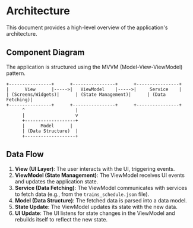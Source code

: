 # Architecture

This document provides a high-level overview of the application's architecture.

## Component Diagram

The application is structured using the MVVM (Model-View-ViewModel) pattern.

```
+----------------+      +----------------+      +----------------+
|      View      |----->|   ViewModel    |----->|     Service    |
| (Screens/Widgets)|      | (State Management)|      | (Data Fetching)|
+----------------+      +----------------+      +----------------+
      ^                   |
      |                   v
      +-------------------+
      |      Model      |
      | (Data Structure)  |
      +-------------------+
```

## Data Flow

1.  **View (UI Layer)**: The user interacts with the UI, triggering events.
2.  **ViewModel (State Management)**: The ViewModel receives UI events and updates the application state.
3.  **Service (Data Fetching)**: The ViewModel communicates with services to fetch data (e.g., from the `trains_schedule.json` file).
4.  **Model (Data Structure)**: The fetched data is parsed into a data model.
5.  **State Update**: The ViewModel updates its state with the new data.
6.  **UI Update**: The UI listens for state changes in the ViewModel and rebuilds itself to reflect the new state.
